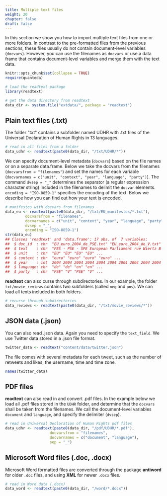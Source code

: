 ```yaml
---
title: Multiple text files
weight: 20
chapter: false
draft: false
---
```


In this section we show you how to import multiple text files from one or more folders. In contrast to the pre-formatted files from the previous sections, these files usually do not contain document-level variables (`docvars`). However, you can use the filenames as `docvars` or use a data frame that contains document-level variables and merge them with the text data. 


```r
knitr::opts_chunk$set(collapse = TRUE)
require(quanteda)

# load the readtext package
library(readtext)

# get the data directory from readtext
data_dir <- system.file("extdata/", package = "readtext")
```

## Plain text files (.txt)

The folder "txt" contains a subfolder named UDHR with .txt files of the Universal Declaration of Human Rights in 13 languages. 


```r
# read in all files from a folder
data_udhr <- readtext(paste0(data_dir, "/txt/UDHR/*"))
```

We can specify document-level metadata (`docvars`) based on the file names or on a separate data.frame. Below we take the docvars from the filenames (`docvarsfrom = "filenames"`) and set the names for each variable (`docvarnames = c("unit", "context", "year", "language", "party")`). The command `dvsep = "_"` determines the separator (a regular expression character string) included in the filenames to delimit the `docvar` elements. `encoding = "ISO-8859-1"` specifies the encoding of the text. Below we describe how you can find out how your text is encoded.


```r
# manifestos with docvars from filenames
data_eu <- readtext(paste0(data_dir, "/txt/EU_manifestos/*.txt"),
         docvarsfrom = "filenames", 
         docvarnames = c("unit", "context", "year", "language", "party"),
         dvsep = "_", 
         encoding = "ISO-8859-1")
str(data_eu)
## Classes 'readtext' and 'data.frame':	17 obs. of  7 variables:
##  $ doc_id  : chr  "EU_euro_2004_de_PSE.txt" "EU_euro_2004_de_V.txt" "EU_euro_2004_en_PSE.txt" "EU_euro_2004_en_V.txt" ...
##  $ text    : chr  "PES · PSE · SPE European Parliament rue Wiertz B 1047 Brussels\n\nGEMEINSAM WERDEN WIR STÄRKER Fünf Verpflichtu"| __truncated__ "Gemeinsames Manifest\nGemeinsames Manifest zur Europawahl 2004 Europäischen Föderation Grüner Parteien (EFGP) \"| __truncated__ "PES · PSE · SPE European Parliament rue Wiertz B 1047 Brussels\n\nGROWING STRONGER TOGETHER Five commitments fo"| __truncated__ "Manifesto\nEuropean Elections Manifesto 2004\nCOMMON PREAMBLE\nAs adopted at 15th EFGP Council, Luxembourg, 8th"| __truncated__ ...
##  $ unit    : chr  "EU" "EU" "EU" "EU" ...
##  $ context : chr  "euro" "euro" "euro" "euro" ...
##  $ year    : int  2004 2004 2004 2004 2004 2004 2004 2004 2004 2004 ...
##  $ language: chr  "de" "de" "en" "en" ...
##  $ party   : chr  "PSE" "V" "PSE" "V" ...
```

**readtext** can also curse through subdirectories. In our example, the folder `txt/movie_reviews` contains two subfolders (called `neg` and `pos`). We can load all texts included in both folders. 


```r
# recurse through subdirectories
data_reviews <- readtext(paste0(data_dir, "/txt/movie_reviews/*"))
```

## JSON data (.json)

You can also read .json data. Again you need to specify the `text_field`. We use Twitter data stored in a .json file format.


```r
twitter_data <- readtext("content/data/twitter.json")
```

The file comes with several metadata for each tweet, such as the number of retweets and likes, the username, time and time zone. 


```r
names(twitter_data)
```

## PDF files

**readtext** can also read in and convert .pdf files. In the example below we load all .pdf files stored in the `UDHR` folder, and determine that the `docvars` shall be taken from the filenames. We call the document-level variables `document` and `language`, and specify the delimiter (`dvsep`).



```r
# read in Universal Declaration of Human Rights pdf files
data_udhr <- readtext(paste0(data_dir, "/pdf/UDHR/*.pdf"), 
                    docvarsfrom = "filenames", 
                    docvarnames = c("document", "language"),
                    sep = "_")
```


## Microsoft Word files (.doc, .docx)

Microsoft Word formatted files are converted through the package **antiword** for older `.doc` files, and using **XML** for newer `.docx` files.


```r
# read in Word data (.docx)
data_word <- readtext(paste0(data_dir, "/word/*.docx"))
```
